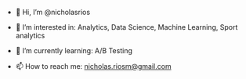 - 👋 Hi, I’m @nicholasrios
- 👀 I’m interested in: Analytics, Data Science, Machine Learning, Sport analytics
- 🌱 I’m currently learning: A/B Testing

- 📫 How to reach me: nicholas.riosm@gmail.com

